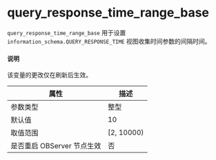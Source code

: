 # query_response_time_range_base

`query_response_time_range_base` 用于设置 `information_schema.QUERY_RESPONSE_TIME` 视图收集时间参数的间隔时间。

  <main id="notice" type='explain'>
    <h4>说明</h4>
    <p>该变量的更改仅在刷新后生效。</p>
  </main>

| **属性** | **描述** |
| --- | --- |
| 参数类型 | 整型 |
| 默认值 | 10 |
| 取值范围 | [2, 10000) |
| 是否重启 OBServer 节点生效 | 否 |
